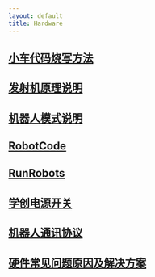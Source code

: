 ```yaml
---
layout: default 
title: Hardware
---
```

## [小车代码烧写方法](../Hardware/小车代码烧写方法.md)
## [发射机原理说明](../Hardware/发射机原理说明.md)
## [机器人模式说明](../Hardware/机器人模式说明.md)
## [RobotCode](../Hardware/RobotCode.md)
## [RunRobots](../Hardware/RunRobots.md)
## [学创电源开关](../Hardware/学创电源开关.md)
## [机器人通讯协议](../Hardware/机器人通讯协议.md)
## [硬件常见问题原因及解决方案](../Hardware/硬件常见问题原因及解决方案.md)
